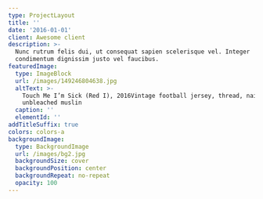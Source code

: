 ```yaml
---
type: ProjectLayout
title: ''
date: '2016-01-01'
client: Awesome client
description: >-
  Nunc rutrum felis dui, ut consequat sapien scelerisque vel. Integer
  condimentum dignissim justo vel faucibus.
featuredImage:
  type: ImageBlock
  url: /images/149246804638.jpg
  altText: >-
    Touch Me I’m Sick (Red I), 2016Vintage football jersey, thread, nails,
    unbleached muslin
  caption: ''
  elementId: ''
addTitleSuffix: true
colors: colors-a
backgroundImage:
  type: BackgroundImage
  url: /images/bg2.jpg
  backgroundSize: cover
  backgroundPosition: center
  backgroundRepeat: no-repeat
  opacity: 100
---
```

